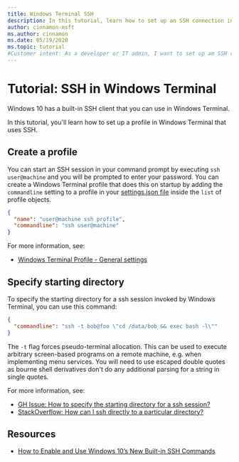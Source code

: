 ```yaml
---
title: Windows Terminal SSH
description: In this tutorial, learn how to set up an SSH connection in Windows Terminal.
author: cinnamon-msft
ms.author: cinnamon
ms.date: 05/19/2020
ms.topic: tutorial
#Customer intent: As a developer or IT admin, I want to set up am SSH connection in Windows Terminal so that I can connect to other servers.
---
```


# Tutorial: SSH in Windows Terminal

Windows 10 has a built-in SSH client that you can use in Windows Terminal.

In this tutorial, you'll learn how to set up a profile in Windows Terminal that uses SSH.

## Create a profile

You can start an SSH session in your command prompt by executing `ssh user@machine` and you will be prompted to enter your password. You can create a Windows Terminal profile that does this on startup by adding the `commandline` setting to a profile in your [settings.json file](../get-started.md#settings-json-file) inside the `list` of profile objects.

```json
{
  "name": "user@machine ssh profile",
  "commandline": "ssh user@machine"
}
```

For more information, see:

* [Windows Terminal Profile - General settings](./../customize-settings/profile-general.md)

## Specify starting directory

To specify the starting directory for a ssh session invoked by Windows Terminal, you can use this command:

```json
{
  "commandline": "ssh -t bob@foo \"cd /data/bob && exec bash -l\""
}
```

The `-t` flag forces pseudo-terminal allocation. This can be used to execute arbitrary screen-based programs on a remote machine, e.g. when implementing menu services. You will need to use escaped double quotes as bourne shell derivatives don't do any additional parsing for a string in single quotes.

For more information, see:

* [GH Issue: How to specify the starting directory for a ssh session?](https://github.com/MicrosoftDocs/terminal/issues/25)
* [StackOverflow: How can I ssh directly to a particular directory?](https://stackoverflow.com/questions/626533/how-can-i-ssh-directly-to-a-particular-directory)

## Resources

* [How to Enable and Use Windows 10’s New Built-in SSH Commands](https://www.howtogeek.com/336775/how-to-enable-and-use-windows-10s-built-in-ssh-commands/)
